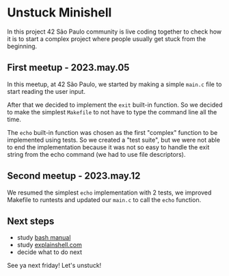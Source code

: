 # Unstuck Minishell

In this project 42 São Paulo community is live coding together to check how it is to start a complex project where people usually get stuck from the beginning.

## First meetup - 2023.may.05

In this meetup, at 42 São Paulo, we started by making a simple `main.c` file to start reading the user input.

After that we decided to implement the `exit` built-in function. So we decided to make the simplest `Makefile` to not have to type the command line all the time.

The `echo` built-in function was chosen as the first "complex" function to be implemented using tests. So we created a "test suite", but we were not able to end the implementation because it was not so easy to handle the exit string from the echo command (we had to use file descriptors).

## Second meetup - 2023.may.12

We resumed the simplest `echo` implementation with 2 tests, we improved Makefile to runtests and updated our `main.c` to call the `echo` function.

## Next steps

- study [bash manual](https://www.gnu.org/software/bash/manual/bash.html#Shell-Operation)
- study [explainshell.com](https://explainshell.com/)
- decide what to do next

See ya next friday! Let's unstuck!